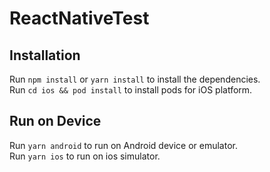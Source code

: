# ReactNativeTest

## **Installation**  
Run ```npm install``` or ```yarn install``` to install the dependencies.  
Run ```cd ios && pod install``` to install pods for iOS platform.  

## **Run on Device**  
Run ```yarn android``` to run on Android device or emulator.  
Run ```yarn ios``` to run on ios simulator.
